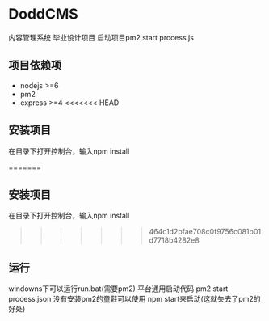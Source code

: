 # DoddCMS
内容管理系统 毕业设计项目
启动项目pm2 start process.js
## 项目依赖项
* nodejs >=6
* pm2
* express >=4
<<<<<<< HEAD

## 安装项目
在目录下打开控制台，输入npm install

=======
## 安装项目
在目录下打开控制台，输入npm install
>>>>>>> 464c1d2bfae708c0f9756c081b01d7718b4282e8
## 运行
windowns下可以运行run.bat(需要pm2)
平台通用启动代码 pm2 start process.json
没有安装pm2的童鞋可以使用 npm start来启动(这就失去了pm2的好处)